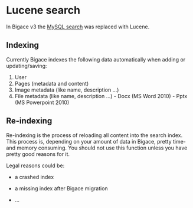# Lucene search

In Bigace v3 the [MySQL search](manual/search) was replaced with Lucene.

## Indexing

Currently Bigace indexes the following data automatically when adding or updating/saving:

 1.  User
 2.  Pages (metadata and content)
 3.  Image metadata (like name, description ...)
 4.  File metadata (like name, description ...)
    - Docx (MS Word 2010)
    - Pptx (MS Powerpoint 2010)

## Re-indexing

Re-indexing is the process of reloading all content into the search index.
This process is, depending on your amount of data in Bigace, pretty time- and memory consuming. You should not use this function unless you have pretty good reasons for it.

Legal reasons could be:

*  a crashed index

*  a missing index after Bigace migration

*  ...
